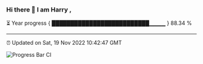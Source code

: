 ### Hi there 👋 I am Harry , 

⏳ Year progress { ██████████████████████████▁▁▁▁ } 88.34 %

---

⏰ Updated on Sat, 19 Nov 2022 10:42:47 GMT

![Progress Bar CI](https://github.com/duykhang68/duykhang68/workflows/Progress%20Bar%20CI/badge.svg)
